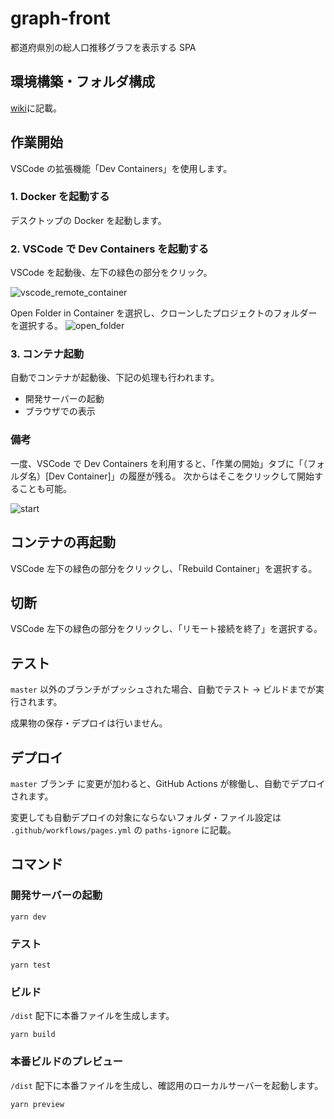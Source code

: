 # graph-front

都道府県別の総人口推移グラフを表示する SPA

## 環境構築・フォルダ構成

[wiki](https://github.com/yama-t/graph-front/wiki)に記載。

## 作業開始

VSCode の拡張機能「Dev Containers」を使用します。

### 1. Docker を起動する

デスクトップの Docker を起動します。

### 2. VSCode で Dev Containers を起動する

VSCode を起動後、左下の緑色の部分をクリック。

![vscode_remote_container](https://user-images.githubusercontent.com/7401408/203480962-ab1b9813-e7c7-4e64-b9cb-c2db9544a15f.png)

Open Folder in Container を選択し、クローンしたプロジェクトのフォルダーを選択する。
![open_folder](https://user-images.githubusercontent.com/7401408/203481540-cbea78eb-b126-4c24-b1a5-a16df4e08e38.png)

### 3. コンテナ起動

自動でコンテナが起動後、下記の処理も行われます。

- 開発サーバーの起動
- ブラウザでの表示

### 備考

一度、VSCode で Dev Containers を利用すると、「作業の開始」タブに「（フォルダ名）[Dev Container]」の履歴が残る。
次からはそこをクリックして開始することも可能。

![start](https://user-images.githubusercontent.com/7401408/203691960-cfb47928-28a6-4e56-9894-10475efe05d8.png)

## コンテナの再起動

VSCode 左下の緑色の部分をクリックし、「Rebuild Container」を選択する。

## 切断

VSCode 左下の緑色の部分をクリックし、「リモート接続を終了」を選択する。

## テスト

`master` 以外のブランチがプッシュされた場合、自動でテスト → ビルドまでが実行されます。

成果物の保存・デプロイは行いません。

## デプロイ

`master` ブランチ に変更が加わると、GitHub Actions が稼働し、自動でデプロイされます。

変更しても自動デプロイの対象にならないフォルダ・ファイル設定は `.github/workflows/pages.yml` の `paths-ignore` に記載。

## コマンド

### 開発サーバーの起動

```
yarn dev
```

### テスト

```
yarn test
```

### ビルド

`/dist` 配下に本番ファイルを生成します。

```
yarn build
```

### 本番ビルドのプレビュー

`/dist` 配下に本番ファイルを生成し、確認用のローカルサーバーを起動します。

```
yarn preview
```
